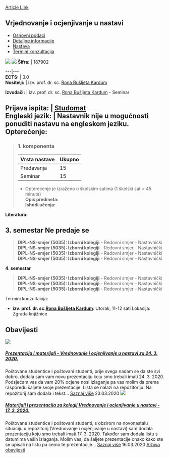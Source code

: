 [Article Link](https://www.fhs.hr/predmet/voun)

## Vrjednovanje i ocjenjivanje u nastavi
  * [Osnovni podaci](https://www.fhs.hr/predmet/voun#v1id-904931_774779_1_0 "Osnovni podaci")
  * [Detaljne informacije](https://www.fhs.hr/predmet/voun#v1id-904931_774779_1_1 "Detaljne informacije")
  * [Nastava](https://www.fhs.hr/predmet/voun#v1id-904931_774779_1_2 "Nastava")
  * [Termini konzultacija](https://www.fhs.hr/predmet/voun#v1id-904931_774779_1_3 "Termini konzultacija")


[![](https://www.fhs.hr/img/flags/gif/hr.gif)](https://www.fhs.hr/predmet/voun) [![](https://www.fhs.hr/img/flags/gif/gb.gif)](https://www.fhs.hr/en/course/taae_a)
**Šifra:** |  187902  
  
---|---  
**ECTS:** |  3.0   
**Nositelji:** |  izv. prof. dr. sc. [Rona Bušljeta Kardum](https://www.fhs.hr/djelatnik/rona.busljeta_kardum)   
  
**Izvođači:** |  izv. prof. dr. sc. [Rona Bušljeta Kardum](https://www.fhs.hr/djelatnik/rona.busljeta_kardum) - Seminar  
  
**Prijava ispita:** |  [Studomat](http://www.isvu.hr/studomat)  
**Engleski jezik:** |  Nastavnik nije u mogućnosti ponuditi nastavu na engleskom jeziku.   
**Opterećenje:**  
---  
> ### 1. komponenta
> | Vrsta nastave | Ukupno  
> ---|---  
> Predavanja | 15  
> Seminar | 15  
> * Opterećenje je izraženo u školskim satima (1 školski sat = 45 minuta)   
**Opis predmeta:**  
> **Ishodi učenja:**  

  
**Literatura:**  

  
**3. semestar** Ne predaje se  
---  
> **DIPL-NS-smjer (5035): Izborni kolegiji** - Redovni smjer - Nastavnički  
>  **DIPL-NS-smjer (5035): Izborni kolegiji** - Redovni smjer - Nastavnički  
>  **DIPL-NS-smjer (5035): Izborni kolegiji** - Redovni smjer - Nastavnički  
>  **DIPL-NS-smjer (5035): Izborni kolegiji** - Redovni smjer - Nastavnički  
>   
  
**4. semestar**  
> **DIPL-NS-smjer (5035): Izborni kolegiji** - Redovni smjer - Nastavnički  
>  **DIPL-NS-smjer (5035): Izborni kolegiji** - Redovni smjer - Nastavnički  
>  **DIPL-NS-smjer (5035): Izborni kolegiji** - Redovni smjer - Nastavnički  
>   
Termini konzultacija: 
  * **izv. prof. dr. sc.[Rona Bušljeta Kardum](https://www.fhs.hr/djelatnik/rona.busljeta_kardum)**: 
Utorak, 11-12 sati
Lokacija: Zgrada knjižnice 


## Obavijesti
[ ![](https://www.fhs.hr/_pub/themes_static/hrstud2024/default/img/default_news.jpg) ](https://www.fhs.hr/predmet/voun?@=21ar4#news_113751)
#####  [Prezentacija i materijali - Vrednovanje i ocjenjivanje u nastavi za 24. 3. 2020.](https://www.fhs.hr/predmet/voun?@=21ar4#news_113751)
Poštovane studentice i poštovani studenti, prije svega nadam se da ste svi dobro. dodala sam vam novu prezentaciju koju smo trebali imati 24. 3. 2020. Podsjećam vas da vam 20% ocjene nosi izlaganje pa vas molim da prema rasporedu šaljete svoje prezentacije. Lista se nalazi na repozitoriju. Na repozitorij sam dodala i tekst... 
[Saznaj više](https://www.fhs.hr/predmet/voun?@=21ar4#news_113751)
23.03.2020
[ ![](https://www.fhs.hr/_pub/themes_static/hrstud2024/default/img/default_news.jpg) ](https://www.fhs.hr/predmet/voun?@=21alk#news_113751)
#####  [Materijali i prezentacija za kolegij Vrednovanje i ocjenjivanje u nastavi - 17. 3. 2020.](https://www.fhs.hr/predmet/voun?@=21alk#news_113751)
Poštovane studentice i poštovani studenti, s obzirom na novonastalu situaciju u repozitorij (Vrednovanje i ocjenjivanje u nastavi) sam dodala prezentaciju koju smo trebali imati 17. 3. 2020. Također sam dodala listu s datumima vaših izlaganja. Molim vas, da šaljete prezentacije onako kako ste se upisali na listu pa ćemo te prezentacije... 
[Saznaj više](https://www.fhs.hr/predmet/voun?@=21alk#news_113751)
16.03.2020
[Arhiva obavijesti](https://www.fhs.hr/predmet/voun?@=215pt#news_113751 "Arhiva obavijesti")

